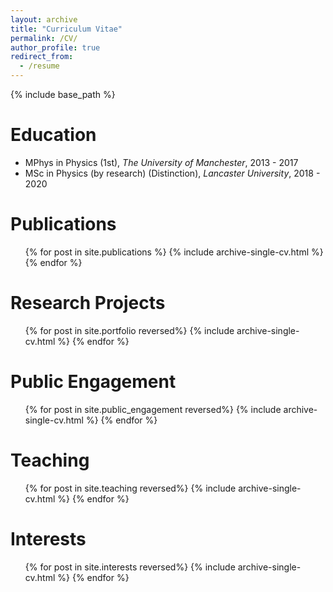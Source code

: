 ```yaml
---
layout: archive
title: "Curriculum Vitae"
permalink: /CV/
author_profile: true
redirect_from:
  - /resume
---
```


{% include base_path %}

Education
======
* MPhys in Physics (1st), <i>The University of Manchester</i>, 2013 - 2017
* MSc in Physics (by research) (Distinction), <i>Lancaster University</i>, 2018 - 2020

Publications
======
  <ul>{% for post in site.publications %}
    {% include archive-single-cv.html %}
  {% endfor %}</ul>
  
  

Research Projects
======
<ul>{% for post in site.portfolio reversed%}
    {% include archive-single-cv.html %}
  {% endfor %}</ul>
  
Public Engagement
======
  <ul>{% for post in site.public_engagement reversed%}
    {% include archive-single-cv.html %}
  {% endfor %}</ul>
  
  
Teaching
======
  <ul>{% for post in site.teaching reversed%}
    {% include archive-single-cv.html %}
  {% endfor %}</ul>
  
Interests
======
  <ul>{% for post in site.interests reversed%}
    {% include archive-single-cv.html %}
  {% endfor %}</ul>
